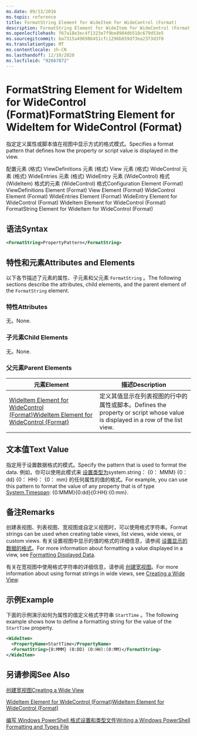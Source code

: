 ```yaml
---
ms.date: 09/13/2016
ms.topic: reference
title: FormatString Element for WideItem for WideControl (Format)
description: FormatString Element for WideItem for WideControl (Format)
ms.openlocfilehash: f67a18e3ec4f1323e7f9be8904db518c679d53e5
ms.sourcegitcommit: ba7315a496986451cfc1296b659d73ea2373d3f0
ms.translationtype: MT
ms.contentlocale: zh-CN
ms.lasthandoff: 12/10/2020
ms.locfileid: "92667872"
---
```

# <a name="formatstring-element-for-wideitem-for-widecontrol-format"></a><span data-ttu-id="b1af8-103">FormatString Element for WideItem for WideControl (Format)</span><span class="sxs-lookup"><span data-stu-id="b1af8-103">FormatString Element for WideItem for WideControl (Format)</span></span>

<span data-ttu-id="b1af8-104">指定定义属性或脚本值在视图中显示方式的格式模式。</span><span class="sxs-lookup"><span data-stu-id="b1af8-104">Specifies a format pattern that defines how the property or script value is displayed in the view.</span></span>

<span data-ttu-id="b1af8-105">配置元素 (格式) ViewDefinitions 元素 (格式) View 元素 (格式) WideControl 元素 (格式) WideEntries 元素 (格式) WideEntry 元素 (WideControl) 格式 (WideItem) 格式的元素 (WideControl) 格式</span><span class="sxs-lookup"><span data-stu-id="b1af8-105">Configuration Element (Format) ViewDefinitions Element (Format) View Element (Format) WideControl Element (Format) WideEntries Element (Format) WideEntry Element for WideControl (Format) WideItem Element for WideControl (Format) FormatString Element for WideItem for WideControl (Format)</span></span>

## <a name="syntax"></a><span data-ttu-id="b1af8-106">语法</span><span class="sxs-lookup"><span data-stu-id="b1af8-106">Syntax</span></span>

```xml
<FormatString>PropertyPattern</FormatString>
```

## <a name="attributes-and-elements"></a><span data-ttu-id="b1af8-107">特性和元素</span><span class="sxs-lookup"><span data-stu-id="b1af8-107">Attributes and Elements</span></span>

<span data-ttu-id="b1af8-108">以下各节描述了元素的属性、子元素和父元素 `FormatString` 。</span><span class="sxs-lookup"><span data-stu-id="b1af8-108">The following sections describe the attributes, child elements, and the parent element of the `FormatString` element.</span></span>

### <a name="attributes"></a><span data-ttu-id="b1af8-109">特性</span><span class="sxs-lookup"><span data-stu-id="b1af8-109">Attributes</span></span>

<span data-ttu-id="b1af8-110">无。</span><span class="sxs-lookup"><span data-stu-id="b1af8-110">None.</span></span>

### <a name="child-elements"></a><span data-ttu-id="b1af8-111">子元素</span><span class="sxs-lookup"><span data-stu-id="b1af8-111">Child Elements</span></span>

<span data-ttu-id="b1af8-112">无。</span><span class="sxs-lookup"><span data-stu-id="b1af8-112">None.</span></span>

### <a name="parent-elements"></a><span data-ttu-id="b1af8-113">父元素</span><span class="sxs-lookup"><span data-stu-id="b1af8-113">Parent Elements</span></span>

|<span data-ttu-id="b1af8-114">元素</span><span class="sxs-lookup"><span data-stu-id="b1af8-114">Element</span></span>|<span data-ttu-id="b1af8-115">描述</span><span class="sxs-lookup"><span data-stu-id="b1af8-115">Description</span></span>|
|-------------|-----------------|
|[<span data-ttu-id="b1af8-116">WideItem Element for WideControl (Format)</span><span class="sxs-lookup"><span data-stu-id="b1af8-116">WideItem Element for WideControl (Format)</span></span>](./wideitem-element-for-widecontrol-format.md)|<span data-ttu-id="b1af8-117">定义其值显示在列表视图的行中的属性或脚本。</span><span class="sxs-lookup"><span data-stu-id="b1af8-117">Defines the property or script whose value is displayed in a row of the list view.</span></span>|

## <a name="text-value"></a><span data-ttu-id="b1af8-118">文本值</span><span class="sxs-lookup"><span data-stu-id="b1af8-118">Text Value</span></span>

<span data-ttu-id="b1af8-119">指定用于设置数据格式的模式。</span><span class="sxs-lookup"><span data-stu-id="b1af8-119">Specify the pattern that is used to format the data.</span></span> <span data-ttu-id="b1af8-120">例如，你可以使用此模式来 [设置类型为](/dotnet/api/System.TimeSpan)system.string： {0： MMM} {0： dd} {0： HH}： {0： mm} 的任何属性的值的格式。</span><span class="sxs-lookup"><span data-stu-id="b1af8-120">For example, you can use this pattern to format the value of any property that is of type [System.Timespan](/dotnet/api/System.TimeSpan): {0:MMM}{0:dd}{0:HH}:{0:mm}.</span></span>

## <a name="remarks"></a><span data-ttu-id="b1af8-121">备注</span><span class="sxs-lookup"><span data-stu-id="b1af8-121">Remarks</span></span>

<span data-ttu-id="b1af8-122">创建表视图、列表视图、宽视图或自定义视图时，可以使用格式字符串。</span><span class="sxs-lookup"><span data-stu-id="b1af8-122">Format strings can be used when creating table views, list views, wide views, or custom views.</span></span> <span data-ttu-id="b1af8-123">有关设置视图中显示的值的格式的详细信息，请参阅 [设置显示的数据的格式](./formatting-displayed-data.md)。</span><span class="sxs-lookup"><span data-stu-id="b1af8-123">For more information about formatting a value displayed in a view, see [Formatting Displayed Data](./formatting-displayed-data.md).</span></span>

<span data-ttu-id="b1af8-124">有关在宽视图中使用格式字符串的详细信息，请参阅 [创建宽视图](./creating-a-wide-view.md)。</span><span class="sxs-lookup"><span data-stu-id="b1af8-124">For more information about using format strings in wide views, see [Creating a Wide View](./creating-a-wide-view.md).</span></span>

## <a name="example"></a><span data-ttu-id="b1af8-125">示例</span><span class="sxs-lookup"><span data-stu-id="b1af8-125">Example</span></span>

<span data-ttu-id="b1af8-126">下面的示例演示如何为属性的值定义格式字符串 `StartTime` 。</span><span class="sxs-lookup"><span data-stu-id="b1af8-126">The following example shows how to define a formatting string for the value of the `StartTime` property.</span></span>

```xml
<WideItem>
  <PropertyName>StartTime</PropertyName>
  <FormatString>{0:MMM} (0:DD) (0:HH):(0:MM)</FormatString>
</WideItem>
```

## <a name="see-also"></a><span data-ttu-id="b1af8-127">另请参阅</span><span class="sxs-lookup"><span data-stu-id="b1af8-127">See Also</span></span>

[<span data-ttu-id="b1af8-128">创建宽视图</span><span class="sxs-lookup"><span data-stu-id="b1af8-128">Creating a Wide View</span></span>](./creating-a-wide-view.md)

[<span data-ttu-id="b1af8-129">WideItem Element for WideControl (Format)</span><span class="sxs-lookup"><span data-stu-id="b1af8-129">WideItem Element for WideControl (Format)</span></span>](./wideitem-element-for-widecontrol-format.md)

[<span data-ttu-id="b1af8-130">编写 Windows PowerShell 格式设置和类型文件</span><span class="sxs-lookup"><span data-stu-id="b1af8-130">Writing a Windows PowerShell Formatting and Types File</span></span>](./writing-a-powershell-formatting-file.md)
